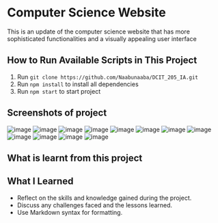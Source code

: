 # Computer Science Website
This is an update of the computer science website that has more sophisticated functionalities and a visually appealing user interface

## How to Run Available Scripts in This Project
1. Run `git clone https://github.com/Naabunaaba/DCIT_205_IA.git`
2. Run `npm install` to install all dependencies
3. Run `npm start` to start project

## Screenshots of project
![image](https://github.com/Naabunaaba/DCIT_205_IA/assets/150674042/2cb29e2d-0dfc-4c7b-a14f-2c95dbf83e7b)
![image](https://github.com/Naabunaaba/DCIT_205_IA/assets/150674042/5b18de03-dc61-4e90-ab30-44aa8370fe4c)
![image](https://github.com/Naabunaaba/DCIT_205_IA/assets/150674042/ee03861d-a05f-4c37-ae0a-f99a7edb2abf)
![image](https://github.com/Naabunaaba/DCIT_205_IA/assets/150674042/e5b81cd4-a540-4c36-9c10-9103da93a27d)
![image](https://github.com/Naabunaaba/DCIT_205_IA/assets/150674042/bb4c734a-768e-4f62-9070-0b31173c86fc)
![image](https://github.com/Naabunaaba/DCIT_205_IA/assets/150674042/b9feb608-b254-4695-ae6f-742224328443)
![image](https://github.com/Naabunaaba/DCIT_205_IA/assets/150674042/097a04ea-13b6-4868-a150-87b28eb7c504)
![image](https://github.com/Naabunaaba/DCIT_205_IA/assets/150674042/b7948b8b-9484-4884-89c8-d3f6ad499995)
![image](https://github.com/Naabunaaba/DCIT_205_IA/assets/150674042/db99f62a-01da-40e8-ab79-86730f59b230)
![image](https://github.com/Naabunaaba/DCIT_205_IA/assets/150674042/687970b9-afc9-4c4f-a4b2-6a069552ade0)
![image](https://github.com/Naabunaaba/DCIT_205_IA/assets/150674042/3c4be973-1f08-441c-ba9a-8c7d838865f9)
![image](https://github.com/Naabunaaba/DCIT_205_IA/assets/150674042/44d16c31-cbd8-4080-8803-ba0764f9479b)



## What is learnt from this project


## What I Learned

- Reflect on the skills and knowledge gained during the project.
- Discuss any challenges faced and the lessons learned.
- Use Markdown syntax for formatting.
